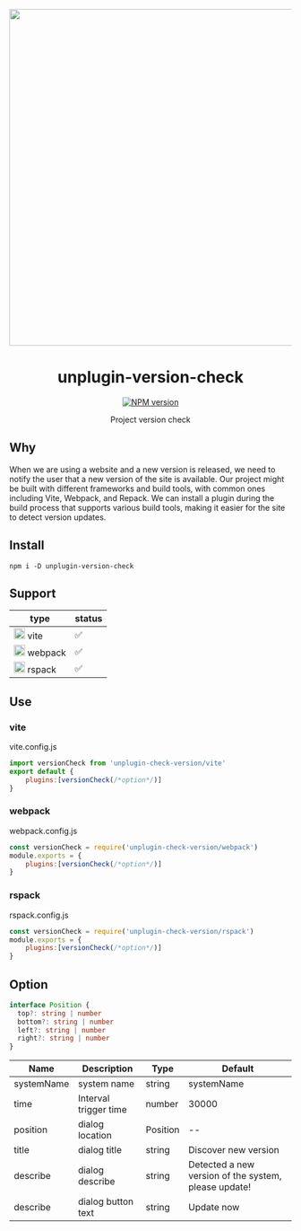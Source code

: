 <p align="center">
  <img src="https://coutinhotts.github.io/assets/unplugin-version-check/logo.png" width="600px" />
</p>

<h1 align="center">unplugin-version-check</h1>
<p align="center">
  <a href="https://npmjs.com/package/unplugin-version-check">
    <img src="https://img.shields.io/npm/v/unplugin-version-check" alt="NPM version">
  </a>
</p>

<p align="center">
Project version check
</p>

## Why
When we are using a website and a new version is released, we need to notify the user that a new version of the site is available. Our project might be built with different frameworks and build tools, with common ones including Vite, Webpack, and Repack. We can install a plugin during the build process that supports various build tools, making it easier for the site to detect version updates.

## Install

```
npm i -D unplugin-version-check 
```

## Support

| type                                | status |
| ----------------------------------- | ------- |
|  <img src="https://coutinhotts.github.io/assets/unplugin-version-check/vite.png" width="20"> vite                                | ✅      |
|<img src="https://coutinhotts.github.io/assets/unplugin-version-check/webpack.png" width="20"> webpack                             | ✅      |
| <img src="https://assets.rspack.dev/rspack/rspack-logo.svg" width="20"  alt="Rspack"> rspack                          | ✅      |


## Use


### vite
vite.config.js
``` javascript
import versionCheck from 'unplugin-check-version/vite'
export default {
    plugins:[versionCheck(/*option*/)]
}
```
### webpack
webpack.config.js
``` javascript
const versionCheck = require('unplugin-check-version/webpack')
module.exports = {
    plugins:[versionCheck(/*option*/)]
}
```

### rspack
rspack.config.js
``` javascript
const versionCheck = require('unplugin-check-version/rspack')
module.exports = {
    plugins:[versionCheck(/*option*/)]
}
```

## Option
``` typescript
interface Position {
  top?: string | number
  bottom?: string | number
  left?: string | number
  right?: string | number
}
```
| Name | Description |Type|Default|
| -----|-------------|----|-------|
| systemName|system name|string|systemName |
| time|Interval trigger time|number|30000 |
| position|dialog location|Position|--|
| title|dialog title|string|Discover new version|
| describe|dialog describe|string|Detected a new version of the system, please update!|
| describe|dialog button text|string|Update now|
